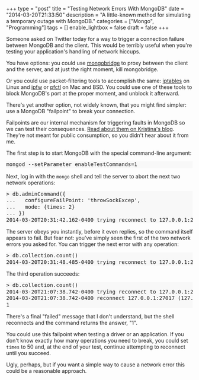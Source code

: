 +++
type = "post"
title = "Testing Network Errors With MongoDB"
date = "2014-03-20T21:33:50"
description = "A little-known method for simulating a temporary outage with MongoDB."
categories = ["Mongo", "Programming"]
tags = []
enable_lightbox = false
draft = false
+++

<p>Someone asked on Twitter today for a way to trigger a connection failure between MongoDB and the client. This would be terribly useful when you're testing your application's handling of network hiccups.</p>
<p>You have options: you could use <a href="http://www.kchodorow.com/blog/2011/04/20/simulating-network-paritions-with-mongobridge/">mongobridge</a> to proxy between the client and the server, and at just the right moment, kill mongobridge.</p>
<p>Or you could use packet-filtering tools to accomplish the same: <a href="https://help.ubuntu.com/community/IptablesHowTo">iptables</a> on Linux and <a href="https://developer.apple.com/library/mac/documentation/Darwin/Reference/ManPages/man8/ipfw.8.html">ipfw</a> or <a href="https://developer.apple.com/library/mac/documentation/Darwin/Reference/ManPages/man8/pfctl.8.html">pfctl</a> on Mac and BSD. You could use one of these tools to block MongoDB's port at the proper moment, and unblock it afterward.</p>
<p>There's yet another option, not widely known, that you might find simpler: use a MongoDB "failpoint" to break your connection.</p>
<p>Failpoints are our internal mechanism for triggering faults in MongoDB so we can test their consequences. <a href="http://www.kchodorow.com/blog/2011/04/20/simulating-network-paritions-with-mongobridge/">Read about them on Kristina's blog</a>. They're not meant for public consumption, so you didn't hear about it from me.</p>
<p>The first step is to start MongoDB with the special command-line argument:</p>
<div class="codehilite" style="background: #f8f8f8"><pre style="line-height: 125%">mongod --setParameter enableTestCommands=1
</pre></div>


<p>Next, log in with the <code>mongo</code> shell and tell the server to abort the next two network operations:</p>
<div class="codehilite" style="background: #f8f8f8"><pre style="line-height: 125%">&gt; db.adminCommand({
...   configureFailPoint: &#39;throwSockExcep&#39;,
...   mode: {times: 2}
... })
2014-03-20T20:31:42.162-0400 trying reconnect to 127.0.0.1:27017 (127.0.0.1) failed
</pre></div>


<p>The server obeys you instantly, before it even replies, so the command itself appears to fail. But fear not: you've simply seen the first of the two network errors you asked for. You can trigger the next error with any operation:</p>
<div class="codehilite" style="background: #f8f8f8"><pre style="line-height: 125%">&gt; db.collection.count()
2014-03-20T20:31:48.485-0400 trying reconnect to 127.0.0.1:27017 (127.0.0.1) failed
</pre></div>


<p>The third operation succeeds:</p>
<div class="codehilite" style="background: #f8f8f8"><pre style="line-height: 125%">&gt; db.collection.count()
2014-03-20T21:07:38.742-0400 trying reconnect to 127.0.0.1:27017 (127.0.0.1) failed
2014-03-20T21:07:38.742-0400 reconnect 127.0.0.1:27017 (127.0.0.1) ok
1
</pre></div>


<p>There's a final "failed" message that I don't understand, but the shell reconnects and the command returns the answer, "1".</p>
<p>You could use this failpoint when testing a driver or an application. If you don't know exactly how many operations you need to break, you could set <code>times</code> to 50 and, at the end of your test, continue attempting to reconnect until you succeed.</p>
<p>Ugly, perhaps, but if you want a simple way to cause a network error this could be a reasonable approach.</p>
    